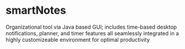 # smartNotes
Organizational tool via Java based GUI; includes time-based desktop notifications, planner, and timer features all seamlessly integrated in a highly customizeable environment for optimal productivity
